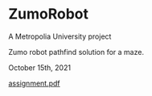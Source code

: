 # ZumoRobot

A Metropolia University project

Zumo robot pathfind solution for a maze.

October 15th, 2021

[assignment.pdf](https://github.com/p0p4/ZumoRobot/files/10952031/page.pdf)
